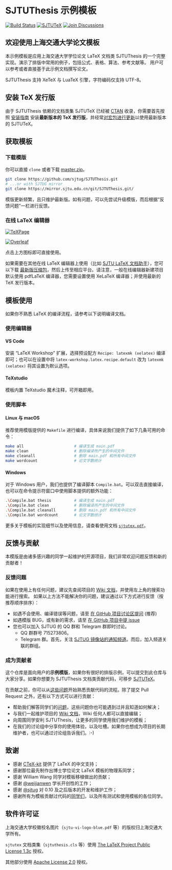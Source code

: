 # SJTUThesis 示例模板

[![Build Status](https://github.com/sjtug/SJTUThesis/actions/workflows/build.yml/badge.svg)](https://github.com/sjtug/SJTUThesis/actions)
[![SJTUTeX](https://img.shields.io/github/v/release/sjtug/SJTUTeX?label=SJTUTeX)](https://github.com/sjtug/SJTUTeX)
[![Join Discussions](https://img.shields.io/github/discussions/sjtug/SJTUThesis)](https://github.com/sjtug/SJTUThesis/discussions)

## 欢迎使用上海交通大学论文模板

本示例模板是应用上海交通大学学位论文 LaTeX 文档类 SJTUThesis 的一个完整实现。演示了排版中常用的例子，包括公式、表格、算法、参考文献等。
用户可以参考或者直接基于此示例文档撰写论文。

SJTUThesis 支持 XeTeX 与 LuaTeX 引擎，字符编码仅支持 UTF-8。

## 安装 TeX 发行版

由于 SJTUThesis 依赖的文档类集 SJTUTeX 已经被 [CTAN](https://www.ctan.org/pkg/sjtutex) 收录，你需要首先按照 [安装指南](https://github.com/sjtug/SJTUThesis/wiki/TeX-%E5%8F%91%E8%A1%8C%E7%89%88%E5%8F%8A%E5%85%B6%E5%AE%89%E8%A3%85) 安装**最新版本的 TeX 发行版**，并经常[对宏包进行更新](https://github.com/sjtug/SJTUThesis/wiki/TeX-%E5%8F%91%E8%A1%8C%E7%89%88%E5%8F%8A%E5%85%B6%E5%AE%89%E8%A3%85#%E5%AE%89%E8%A3%85%E6%88%96%E6%9B%B4%E6%96%B0%E5%AE%8F%E5%8C%85)以使用最新版本的 SJTUTeX。

## 获取模板

### 下载模版

你可以直接 `clone` 或者下载 [master.zip](https://github.com/sjtug/SJTUThesis/archive/refs/heads/master.zip)。

```bash
git clone https://github.com/sjtug/SJTUThesis.git
# ...or with SJTUG mirror
git clone https://mirror.sjtu.edu.cn/git/SJTUThesis.git/
```

模版更新频繁，且只维护最新版。如有问题，可以先尝试升级模版，而后根据“反馈问题”一栏进行反馈。

### 在线 LaTeX 编辑器

[![TeXPage](https://img.shields.io/badge/SJTUThesis-TeXPage-495A80.svg)](https://www.texpage.com/template/542af6f9-f66f-4068-8732-f20fe7bd08ef)

[![Overleaf](https://img.shields.io/badge/SJTUThesis-Overleaf-098842.svg)](https://www.overleaf.com/latex/templates/sjtuthesis-latex-thesis-template-for-shanghai-jiao-tong-university/mkdwbyjbtfgg)

点击上方图标即可直接使用。

如果需要在其他在线 LaTeX 编辑器上使用（比如 [SJTU LaTeX 文档助手](https://latex.sjtu.edu.cn)），您可以下载 [最新版压缩包](https://github.com/sjtug/SJTUThesis/archive/refs/heads/master.zip)，然后上传至相应平台。请注意，一般在线编辑器新建项目默认使用 pdfLaTeX 编译器，您需要设置使用 XeLaTeX 编译器；并使用最新的 TeX 发行版本。

## 模板使用

如果你不熟悉 LaTeX 的编译流程，请参考以下说明编译文档。

### 使用编辑器

#### VS Code

安装 “LaTeX Workshop” 扩展，选择预设配方 `Recipe: latexmk (xelatex)` 编译即可；也可以在设置中将 `latex-workshop.latex.recipe.default` 改为 `latexmk (xelatex)` 将其设置为默认选项。

#### TeXstudio

模板内置 TeXstudio 魔术注释，可开箱即用。

### 使用脚本

#### Linux 与 macOS

推荐使用模版提供的 `Makefile` 进行编译，具体来说我们提供了如下几条可用的命令：

```bash
make all                      # 编译生成 main.pdf
make clean                    # 删除编译所产生的中间文件
make cleanall                 # 删除 main.pdf 和所有中间文件
make wordcount                # 论文字数统计
```

#### Windows

对于 Windows 用户，我们也提供了编译脚本 `Compile.bat`。可以双击直接编译，也可以在命令提示符窗口中使用脚本提供的额外功能：

```bash
.\Compile.bat thesis          # 编译生成 main.pdf
.\Compile.bat clean           # 删除编译所产生的中间文件
.\Compile.bat cleanall        # 删除 main.pdf 和所有中间文件
.\Compile.bat wordcount       # 论文字数统计
```

更多关于模板的实现细节以及使用信息，请查看使用文档 [`sjtutex.pdf`](https://mirrors.sjtug.sjtu.edu.cn/ctan/macros/latex/contrib/sjtutex/sjtutex.pdf)。

## 反馈与贡献

本模版是由诸多感兴趣的同学一起维护的开源项目，我们非常欢迎问题反馈和新的贡献者！

### 反馈问题

如果在使用上有任何问题，建议先查阅项目的 [Wiki 文档](https://github.com/sjtug/SJTUThesis/wiki)，并使用左上角的搜索功能进行搜索。
如果以上方法不能解决你的问题，建议通过以下方式进行反馈（按推荐顺序排序）：

* 如遇不会使用、编译错误等问题，请至 [在 GitHub 项目讨论区提问](https://github.com/sjtug/SJTUThesis/discussions) (推荐)
* 如遇模版 BUG，或有新的需求，请至 [在 GitHub 项目中提 issue](https://github.com/sjtug/SJTUThesis/issues)
* 您也可以加入 SJTUG 的 QQ 群和 Telegram 群即时讨论。
    * QQ 群群号 715273806。
    * Telegram 群。首先，关注 [SJTUG 镜像站的通知频道](https://t.me/sjtug_mirrors_news)。而后，加入频道关联的群组。

### 成为贡献者

这个仓库是面向用户的**示例模版**，如果你有很好的排版示例，可以提交到此仓库与大家分享。如果你想要为 SJTUThesis 文档类贡献代码，可移步 [SJTUTeX](https://github.com/sjtug/SJTUTeX)。

在贡献之前，你可以从[这些问题](https://github.com/sjtug/SJTUThesis/issues?q=is%3Aissue+is%3Aopen+label%3Agood-first-issue)开始熟悉贡献代码的流程。除了提交 Pull Request 之外，还有以下方式可以进行贡献：

* 帮助我们解答同学们的[问题](https://github.com/sjtug/SJTUThesis/discussions)，这些问题你也可能遇到过并且知道如何解决；
* 与我们一起维护项目的 [Wiki 文档](https://github.com/sjtug/SJTUThesis/wiki)，Wiki 任何人都可以直接编辑；
* 向周围同学安利 SJTUThesis，让更多的同学使用我们维护的模板；
* 在我们的讨论组中分享你的使用体验，以及吐槽。如果你也想成为项目的长期维护者，也可以通过讨论组告诉我们。:-)


## 致谢

* 感谢 [CTeX-kit](https://github.com/CTeX-org/ctex-kit) 提供了 LaTeX 的中文支持；
* 感谢那位最先制作出博士学位论文 LaTeX 模板的物理系同学；
* 感谢 William Wang 同学对模板移植做出的贡献；
* 感谢 [@weijianwen](https://github.com/weijianwen) 学长开创性的工作；
* 感谢 [@sjtug](https://github.com/sjtug) 对 0.10 及之后版本的开发和维护工作；
* 感谢所有为模板贡献过代码的[同学们](https://github.com/sjtug/SJTUThesis/graphs/contributors)，以及所有测试和使用模板的各位同学。

## 软件许可证

上海交通大学校徽校名图片（`sjtu-vi-logo-blue.pdf` 等）的版权归上海交通大学所有。

`sjtutex` 文档类集（`sjtuthesis.cls` 等）使用 [The LaTeX Project Public License 1.3c](https://www.latex-project.org/lppl.txt) 授权。

其他部分使用 [Apache License 2.0](LICENSE) 授权。
